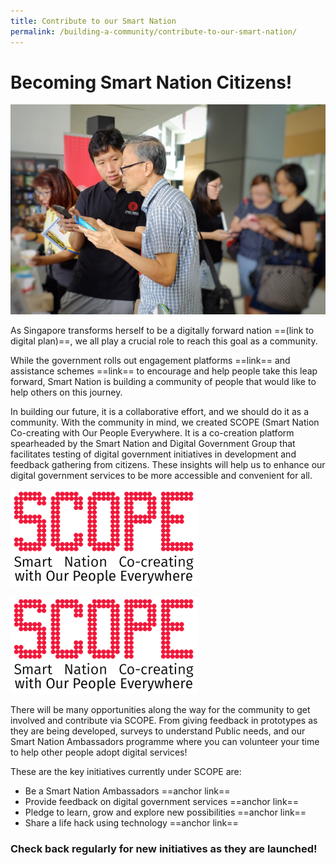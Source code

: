 ```yaml
---
title: Contribute to our Smart Nation
permalink: /building-a-community/contribute-to-our-smart-nation/
---
```


# Becoming Smart Nation Citizens!

![Smart Nation outreach](/images/SNA-outreach.jpg)

As Singapore transforms herself to be a digitally forward nation ==(link to digital plan)==, we all play a crucial role to reach this goal as a community.

While the government rolls out engagement platforms ==link== and assistance schemes ==link== to encourage and help people take this leap forward, Smart Nation is building a community of people that would like to help others on this journey.

In building our future, it is a collaborative effort, and we should do it as a community. With the community in mind, we created SCOPE (Smart Nation Co-creating with Our People Everywhere. It is a co-creation platform spearheaded by the Smart Nation and Digital Government Group that facilitates testing of digital government initiatives in development and feedback gathering from citizens. These insights will help us to enhance our digital government services to be more accessible and convenient for all.

![SCOPE](/images/scope-logo.png)

<img src="/images/scope-logo.png" class="center">

There will be many opportunities along the way for the community to get involved and contribute via SCOPE. From giving feedback in prototypes as they are being developed, surveys to understand Public needs, and our Smart Nation Ambassadors programme where you can volunteer your time to help other people adopt digital services!

These are the key initiatives currently under SCOPE are:

- Be a Smart Nation Ambassadors ==anchor link==
- Provide feedback on digital government services ==anchor link==
- Pledge to learn, grow and explore new possibilities ==anchor link==
- Share a life hack using technology ==anchor link==

### Check back regularly for new initiatives as they are launched!
